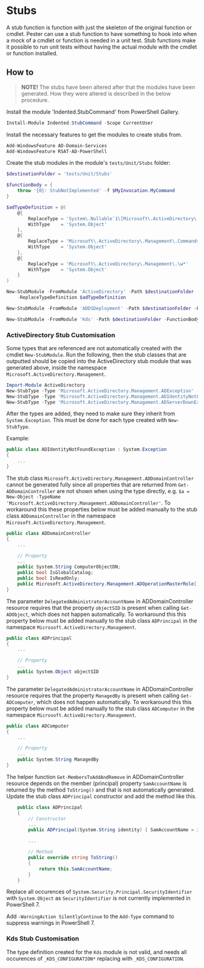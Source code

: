 # Stubs

A stub function is function with just the skeleton of the original function
or cmdlet. Pester can use a stub function to have something to hook into
when a mock of a cmdlet or function is needed in a unit test. Stub functions
make it possible to run unit tests without having the actual module with
the cmdlet or function installed.

## How to

>**NOTE!** The stubs have been altered after that the modules have been
>generated. How they were altered is described in the below procedure.

Install the module 'Indented.StubCommand' from PowerShell Gallery.

```powershell
Install-Module Indented.StubCommand -Scope CurrentUser
```

Install the necessary features to get the modules to create stubs from.

```powershell
Add-WindowsFeature AD-Domain-Services
Add-WindowsFeature RSAT-AD-PowerShell
```

Create the stub modules in the module's `tests/Unit/Stubs` folder:

```powershell
$destinationFolder = 'tests/Unit/Stubs'

$functionBody = {
    throw '{0}: StubNotImplemented' -f $MyInvocation.MyCommand
}

$adTypeDefinition = @(
    @{
        ReplaceType = 'System\.Nullable`1\[Microsoft\.ActiveDirectory\.Management\.\w*\]'
        WithType    = 'System.Object'
    },
    @{
        ReplaceType = 'Microsoft\.ActiveDirectory\.Management\.Commands\.\w*'
        WithType    = 'System.Object'
    },
    @{
        ReplaceType = 'Microsoft\.ActiveDirectory\.Management\.\w*'
        WithType    = 'System.Object'
    }
)

New-StubModule -FromModule 'ActiveDirectory' -Path $destinationFolder -FunctionBody $functionBody `
    -ReplaceTypeDefinition $adTypeDefinition

New-StubModule -FromModule 'ADDSDeployment' -Path $destinationFolder -FunctionBody $functionBody

New-StubModule -FromModule 'Kds' -Path $destinationFolder -FunctionBody $functionBody
```

### ActiveDirectory Stub Customisation

Some types that are referenced are not automatically created with
the cmdlet `New-StubModule`. Run the following, then the stub classes that
are outputted should be copied into the ActiveDirectory stub module that
was generated above, inside the namespace `Microsoft.ActiveDirectory.Management`.

```powershell
Import-Module ActiveDirectory
New-StubType -Type 'Microsoft.ActiveDirectory.Management.ADException' -ExcludeAddType
New-StubType -Type 'Microsoft.ActiveDirectory.Management.ADIdentityNotFoundException' -ExcludeAddType
New-StubType -Type 'Microsoft.ActiveDirectory.Management.ADServerDownException' -ExcludeAddType
```

After the types are added, they need to make sure they inherit from `System.Exception`.
This must be done for each type created with `New-StubType`.

Example:

```csharp
public class ADIdentityNotFoundException : System.Exception
{
    ...
}
```

The stub class `Microsoft.ActiveDirectory.Management.ADDomainController`
cannot be generated fully since all properties that are returned from
`Get-ADDomainController` are not shown when using the type directly, e.g.
`$a = New-Object -TypeName 'Microsoft.ActiveDirectory.Management.ADDomainController'`.
To workaround this these properties below must be added manually to the stub
class `ADDomainController` in the namespace `Microsoft.ActiveDirectory.Management`.

```csharp
public class ADDomainController
{
    ...

    // Property
    ...
    public System.String ComputerObjectDN;
    public bool IsGlobalCatalog;
    public bool IsReadOnly;
    public Microsoft.ActiveDirectory.Management.ADOperationMasterRole[] OperationMasterRoles;
}
```

The parameter `DelegatedAdministratorAccountName` in ADDomainController resource
requires that the property `objectSID` is present when calling `Get-ADObject`,
which does not happen automatically.
To workaround this this property below must be added manually to the stub
class `ADPrincipal` in the namespace `Microsoft.ActiveDirectory.Management`.

```csharp
public class ADPrincipal
{
    ...

    // Property
    ...
    public System.Object objectSID
}
```

The parameter `DelegatedAdministratorAccountName` in ADDomainController resource
requires that the property `ManagedBy` is present when calling `Get-ADComputer`,
which does not happen automatically.
To workaround this this property below must be added manually to the stub
class `ADComputer` in the namespace `Microsoft.ActiveDirectory.Management`.

```csharp
public class ADComputer
{
    ...

    // Property
    ...
    public System.String ManagedBy
}
```

The helper function `Get-MembersToAddAndRemove` in ADDomainController resource
depends on the member (principal) property `SamAccountName` is returned
by the method `ToString()` and that is not automatically generated.
Update the stub class `ADPrincipal` constructor and add the method like this.

```csharp
    public class ADPrincipal
    {
        // Constructor
        ...
        public ADPrincipal(System.String identity) { SamAccountName = identity; }

        ...

        // Method
        public override string ToString()
        {
            return this.SamAccountName;
        }
    }
```

Replace all occurences of `System.Security.Principal.SecurityIdentifier` with
`System.Object` as `SecurityIdentifier` is not currently implemented in
PowerShell 7.

Add `-WarningAction SilentlyContinue` to the `Add-Type` command to suppress
warnings in PowerShell 7.

### Kds Stub Customisation

The type definition created for the `Kds` module is not valid, and needs all
occurences of `_KDS_CONFIGURATION*` replacing with `_KDS_CONFIGURATION`.
